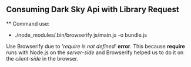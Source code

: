 ## Consuming Dark Sky Api with Library Request

** Command use:
- ./node_modules/.bin/browserify js/main.js -o bundle.js

Use Browserify due to _'require is not defined'_ **error**.
This because **require** runs with Node.js on the _server-side_ and Browserify helped us to do it on the _client-side_ in the browser. 
